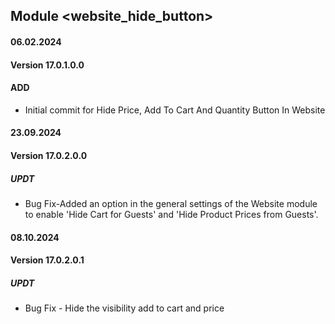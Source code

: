 ## Module <website_hide_button>

####  06.02.2024
#### Version 17.0.1.0.0
#### ADD
- Initial commit for Hide Price, Add To Cart And Quantity Button In Website

#### 23.09.2024
#### Version 17.0.2.0.0
##### UPDT
- Bug Fix-Added an option in the general settings of the Website module to enable 'Hide Cart for Guests' and 'Hide Product Prices from Guests'.


#### 08.10.2024
#### Version 17.0.2.0.1
##### UPDT
- Bug Fix - Hide the visibility add to cart and price
